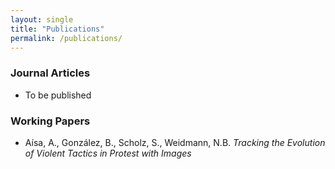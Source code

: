 ```yaml
---
layout: single
title: "Publications"
permalink: /publications/
---
```


### Journal Articles

- To be published


### Working Papers

- Aísa, A., González, B., Scholz, S., Weidmann, N.B. *Tracking the Evolution of Violent Tactics in Protest with Images*



